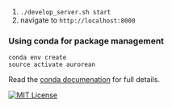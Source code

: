 1. `./develop_server.sh start`
1. navigate to `http://localhost:8000`

### Using conda for package management

```shell
conda env create
source activate aurorean
```

Read the [conda documenation](http://conda.pydata.org/docs/using/envs.html#use-environment-from-file) for full details.

[![MIT License](https://img.shields.io/badge/license-MIT-blue.svg)](http://opensource.org/licenses/MIT)
